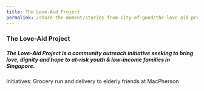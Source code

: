 ```yaml
---
title: The Love-Aid Project 
permalink: /share-the-moment/stories-from-city-of-good/the-love-aid-project
---
```


### The Love-Aid Project 

##### The Love-Aid Project is a community outreach initiative seeking to bring love, dignity and hope to at-risk youth & low-income families in Singapore.

Initiatives: Grocery run and delivery to elderly friends at MacPherson
